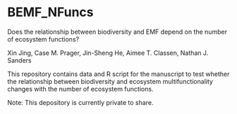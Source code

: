 # BEMF_NFuncs
Does the relationship between biodiversity and EMF depend on the number of ecosystem functions?

Xin Jing, Case M. Prager, Jin-Sheng He, Aimee T. Classen, Nathan J. Sanders

This repository contains data and R script for the manuscript to test whether the relationship between biodiversity and ecosystem multifunctionality changes with the number of ecosystem functions.

Note: This depository is currently private to share.

